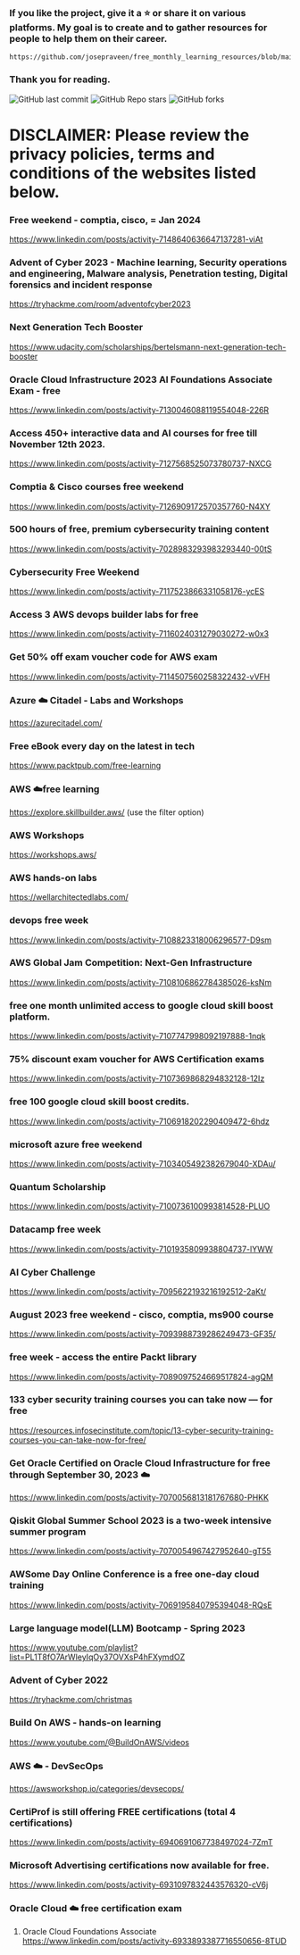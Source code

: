 
### If you like the project, give it a ⭐ or share it on various platforms. My goal is to create and to gather resources for people to help them on their career.

```
https://github.com/josepraveen/free_monthly_learning_resources/blob/main/resources/readme.md
```
### Thank you for reading.

![GitHub last commit](https://img.shields.io/github/last-commit/josepraveen/free_monthly_learning_resources) ![GitHub Repo stars](https://img.shields.io/github/stars/josepraveen/free_monthly_learning_resources?style=social) ![GitHub forks](https://img.shields.io/github/forks/josepraveen/free_monthly_learning_resources?style=social)


# DISCLAIMER: Please review the privacy policies, terms and conditions of the websites listed below.

### Free weekend - comptia, cisco, = Jan 2024
https://www.linkedin.com/posts/activity-7148640636647137281-viAt

### Advent of Cyber 2023 - Machine learning, Security operations and engineering, Malware analysis, Penetration testing, Digital forensics and incident response
https://tryhackme.com/room/adventofcyber2023

### Next Generation Tech Booster 
https://www.udacity.com/scholarships/bertelsmann-next-generation-tech-booster

### Oracle Cloud Infrastructure 2023 AI Foundations Associate Exam - free
https://www.linkedin.com/posts/activity-7130046088119554048-226R

### Access 450+ interactive data and AI courses for free till November 12th 2023.
https://www.linkedin.com/posts/activity-7127568525073780737-NXCG

### Comptia & Cisco courses free weekend
https://www.linkedin.com/posts/activity-7126909172570357760-N4XY

### 500 hours of free, premium cybersecurity training content
https://www.linkedin.com/posts/activity-7028983293983293440-00tS

### Cybersecurity Free Weekend 
https://www.linkedin.com/posts/activity-7117523866331058176-ycES

### Access 3 AWS devops builder labs for free
https://www.linkedin.com/posts/activity-7116024031279030272-w0x3

### Get 50% off exam voucher code for AWS exam
https://www.linkedin.com/posts/activity-7114507560258322432-vVFH

### Azure :cloud: Citadel - Labs and Workshops
https://azurecitadel.com/
 
### Free eBook every day on the latest in tech 
https://www.packtpub.com/free-learning

### AWS :cloud:free learning
https://explore.skillbuilder.aws/ (use the filter option)

### AWS Workshops
https://workshops.aws/

### AWS hands-on labs
https://wellarchitectedlabs.com/

### devops free week
https://www.linkedin.com/posts/activity-7108823318006296577-D9sm

### AWS Global Jam Competition: Next-Gen Infrastructure
https://www.linkedin.com/posts/activity-7108106862784385026-ksNm

### free one month unlimited access to google cloud skill boost platform.
https://www.linkedin.com/posts/activity-7107747998092197888-1nqk

### 75% discount exam voucher for AWS Certification exams
https://www.linkedin.com/posts/activity-7107369868294832128-12Iz

### free 100 google cloud skill boost credits.
https://www.linkedin.com/posts/activity-7106918202290409472-6hdz

### microsoft azure free weekend
https://www.linkedin.com/posts/activity-7103405492382679040-XDAu/

### Quantum Scholarship
https://www.linkedin.com/posts/activity-7100736100993814528-PLUO

### Datacamp free week
https://www.linkedin.com/posts/activity-7101935809938804737-lYWW

### AI Cyber Challenge
https://www.linkedin.com/posts/activity-7095622193216192512-2aKt/

### August 2023 free weekend - cisco, comptia, ms900 course
https://www.linkedin.com/posts/activity-7093988739286249473-GF35/

### free week - access the entire Packt library
https://www.linkedin.com/posts/activity-7089097524669517824-agQM 

### 133 cyber security training courses you can take now — for free
https://resources.infosecinstitute.com/topic/13-cyber-security-training-courses-you-can-take-now-for-free/

### Get Oracle Certified on Oracle Cloud Infrastructure for free through September 30, 2023 :cloud:
https://www.linkedin.com/posts/activity-7070056813181767680-PHKK

### Qiskit Global Summer School 2023 is a two-week intensive summer program
https://www.linkedin.com/posts/activity-7070054967427952640-gT55

### AWSome Day Online Conference is a free one-day cloud training
https://www.linkedin.com/posts/activity-7069195840795394048-RQsE

### Large language model(LLM) Bootcamp - Spring 2023
https://www.youtube.com/playlist?list=PL1T8fO7ArWleyIqOy37OVXsP4hFXymdOZ

### Advent of Cyber 2022
https://tryhackme.com/christmas

### Build On AWS - hands-on learning
https://www.youtube.com/@BuildOnAWS/videos

### AWS :cloud: - DevSecOps 
https://awsworkshop.io/categories/devsecops/

### CertiProf is still offering FREE certifications (total 4 certifications)
https://www.linkedin.com/posts/activity-6940691067738497024-7ZmT

### Microsoft Advertising certifications now available for free. 
https://www.linkedin.com/posts/activity-6931097832443576320-cV6j

### Oracle Cloud :cloud: free certification exam 
1) Oracle Cloud Foundations Associate 
https://www.linkedin.com/posts/activity-6933893387716550656-8TUD

  
